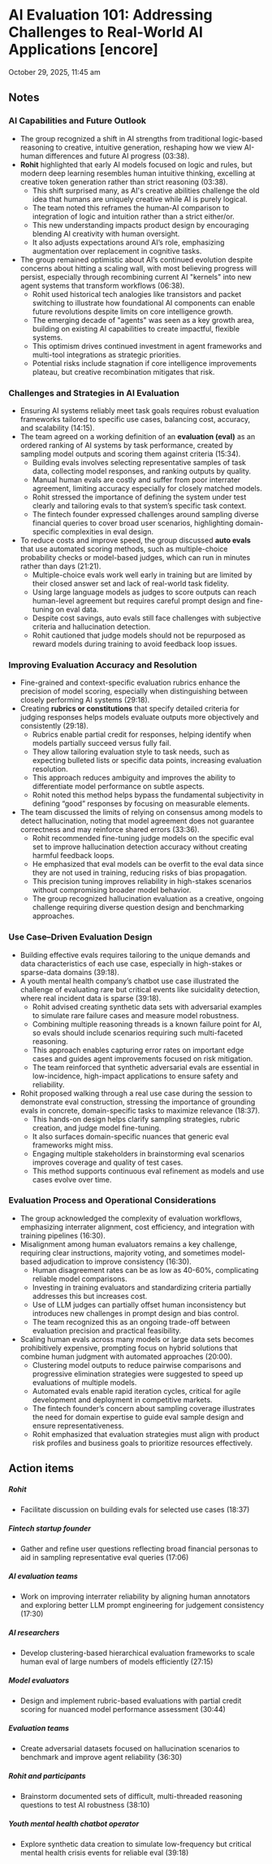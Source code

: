 # AI Evaluation 101: Addressing Challenges to Real-World AI Applications [encore]

October 29, 2025, 11:45 am

## Notes

### **AI Capabilities and Future Outlook**
- The group recognized a shift in AI strengths from traditional logic-based reasoning to creative, intuitive generation, reshaping how we view AI-human differences and future AI progress (03:38).
- **Rohit** highlighted that early AI models focused on logic and rules, but modern deep learning resembles human intuitive thinking, excelling at creative token generation rather than strict reasoning (03:38).  
    - This shift surprised many, as AI's creative abilities challenge the old idea that humans are uniquely creative while AI is purely logical.  
    - The team noted this reframes the human-AI comparison to integration of logic and intuition rather than a strict either/or.  
    - This new understanding impacts product design by encouraging blending AI creativity with human oversight.  
    - It also adjusts expectations around AI’s role, emphasizing augmentation over replacement in cognitive tasks.  
- The group remained optimistic about AI’s continued evolution despite concerns about hitting a scaling wall, with most believing progress will persist, especially through recombining current AI "kernels" into new agent systems that transform workflows (06:38).  
    - Rohit used historical tech analogies like transistors and packet switching to illustrate how foundational AI components can enable future revolutions despite limits on core intelligence growth.  
    - The emerging decade of "agents" was seen as a key growth area, building on existing AI capabilities to create impactful, flexible systems.  
    - This optimism drives continued investment in agent frameworks and multi-tool integrations as strategic priorities.  
    - Potential risks include stagnation if core intelligence improvements plateau, but creative recombination mitigates that risk.  
### **Challenges and Strategies in AI Evaluation**
- Ensuring AI systems reliably meet task goals requires robust evaluation frameworks tailored to specific use cases, balancing cost, accuracy, and scalability (14:15).
- The team agreed on a working definition of an **evaluation (eval)** as an ordered ranking of AI systems by task performance, created by sampling model outputs and scoring them against criteria (15:34).  
    - Building evals involves selecting representative samples of task data, collecting model responses, and ranking outputs by quality.  
    - Manual human evals are costly and suffer from poor interrater agreement, limiting accuracy especially for closely matched models.  
    - Rohit stressed the importance of defining the system under test clearly and tailoring evals to that system’s specific task context.  
    - The fintech founder expressed challenges around sampling diverse financial queries to cover broad user scenarios, highlighting domain-specific complexities in eval design.  
- To reduce costs and improve speed, the group discussed **auto evals** that use automated scoring methods, such as multiple-choice probability checks or model-based judges, which can run in minutes rather than days (21:21).  
    - Multiple-choice evals work well early in training but are limited by their closed answer set and lack of real-world task fidelity.  
    - Using large language models as judges to score outputs can reach human-level agreement but requires careful prompt design and fine-tuning on eval data.  
    - Despite cost savings, auto evals still face challenges with subjective criteria and hallucination detection.  
    - Rohit cautioned that judge models should not be repurposed as reward models during training to avoid feedback loop issues.  
### **Improving Evaluation Accuracy and Resolution**
- Fine-grained and context-specific evaluation rubrics enhance the precision of model scoring, especially when distinguishing between closely performing AI systems (29:18).
- Creating **rubrics or constitutions** that specify detailed criteria for judging responses helps models evaluate outputs more objectively and consistently (29:18).  
    - Rubrics enable partial credit for responses, helping identify when models partially succeed versus fully fail.  
    - They allow tailoring evaluation style to task needs, such as expecting bulleted lists or specific data points, increasing evaluation resolution.  
    - This approach reduces ambiguity and improves the ability to differentiate model performance on subtle aspects.  
    - Rohit noted this method helps bypass the fundamental subjectivity in defining “good” responses by focusing on measurable elements.  
- The team discussed the limits of relying on consensus among models to detect hallucination, noting that model agreement does not guarantee correctness and may reinforce shared errors (33:36).  
    - Rohit recommended fine-tuning judge models on the specific eval set to improve hallucination detection accuracy without creating harmful feedback loops.  
    - He emphasized that eval models can be overfit to the eval data since they are not used in training, reducing risks of bias propagation.  
    - This precision tuning improves reliability in high-stakes scenarios without compromising broader model behavior.  
    - The group recognized hallucination evaluation as a creative, ongoing challenge requiring diverse question design and benchmarking approaches.  
### **Use Case–Driven Evaluation Design**
- Building effective evals requires tailoring to the unique demands and data characteristics of each use case, especially in high-stakes or sparse-data domains (39:18).
- A youth mental health company’s chatbot use case illustrated the challenge of evaluating rare but critical events like suicidality detection, where real incident data is sparse (39:18).  
    - Rohit advised creating synthetic data sets with adversarial examples to simulate rare failure cases and measure model robustness.  
    - Combining multiple reasoning threads is a known failure point for AI, so evals should include scenarios requiring such multi-faceted reasoning.  
    - This approach enables capturing error rates on important edge cases and guides agent improvements focused on risk mitigation.  
    - The team reinforced that synthetic adversarial evals are essential in low-incidence, high-impact applications to ensure safety and reliability.  
- Rohit proposed walking through a real use case during the session to demonstrate eval construction, stressing the importance of grounding evals in concrete, domain-specific tasks to maximize relevance (18:37).  
    - This hands-on design helps clarify sampling strategies, rubric creation, and judge model fine-tuning.  
    - It also surfaces domain-specific nuances that generic eval frameworks might miss.  
    - Engaging multiple stakeholders in brainstorming eval scenarios improves coverage and quality of test cases.  
    - This method supports continuous eval refinement as models and use cases evolve over time.  
### **Evaluation Process and Operational Considerations**
- The group acknowledged the complexity of evaluation workflows, emphasizing interrater alignment, cost efficiency, and integration with training pipelines (16:30).
- Misalignment among human evaluators remains a key challenge, requiring clear instructions, majority voting, and sometimes model-based adjudication to improve consistency (16:30).  
    - Human disagreement rates can be as low as 40-60%, complicating reliable model comparisons.  
    - Investing in training evaluators and standardizing criteria partially addresses this but increases cost.  
    - Use of LLM judges can partially offset human inconsistency but introduces new challenges in prompt design and bias control.  
    - The team recognized this as an ongoing trade-off between evaluation precision and practical feasibility.  
- Scaling human evals across many models or large data sets becomes prohibitively expensive, prompting focus on hybrid solutions that combine human judgment with automated approaches (20:00).  
    - Clustering model outputs to reduce pairwise comparisons and progressive elimination strategies were suggested to speed up evaluations of multiple models.  
    - Automated evals enable rapid iteration cycles, critical for agile development and deployment in competitive markets.  
    - The fintech founder’s concern about sampling coverage illustrates the need for domain expertise to guide eval sample design and ensure representativeness.  
    - Rohit emphasized that evaluation strategies must align with product risk profiles and business goals to prioritize resources effectively.  

## Action items

##### **Rohit**
- Facilitate discussion on building evals for selected use cases (18:37)
##### **Fintech startup founder**
- Gather and refine user questions reflecting broad financial personas to aid in sampling representative eval queries (17:06)
##### **AI evaluation teams**
- Work on improving interrater reliability by aligning human annotators and exploring better LLM prompt engineering for judgement consistency (17:30)
##### **AI researchers**
- Develop clustering-based hierarchical evaluation frameworks to scale human eval of large numbers of models efficiently (27:15)
##### **Model evaluators**
- Design and implement rubric-based evaluations with partial credit scoring for nuanced model performance assessment (30:44)
##### **Evaluation teams**
- Create adversarial datasets focused on hallucination scenarios to benchmark and improve agent reliability (36:30)
##### **Rohit and participants**
- Brainstorm documented sets of difficult, multi-threaded reasoning questions to test AI robustness (38:10)
##### **Youth mental health chatbot operator**
- Explore synthetic data creation to simulate low-frequency but critical mental health crisis events for reliable eval (39:18)


